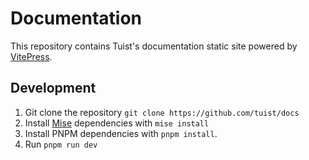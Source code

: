 # Documentation

This repository contains Tuist's documentation static site powered by [VitePress](https://vitepress.dev/).

## Development

1. Git clone the repository `git clone https://github.com/tuist/docs`
2. Install [Mise](https://mise.jdx.dev/) dependencies with `mise install`
2. Install PNPM dependencies with `pnpm install`.
3. Run `pnpm run dev`